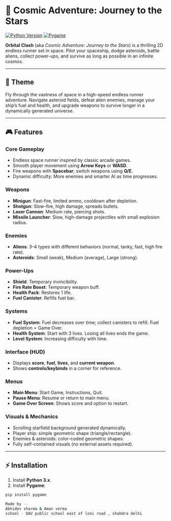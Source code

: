 # 🌌 Cosmic Adventure: Journey to the Stars

[![Python Version](https://img.shields.io/badge/Python-3.x-blue.svg)](https://www.python.org/)
[![Pygame](https://img.shields.io/badge/Pygame-2.5.2-brightgreen.svg)](https://www.pygame.org/)

**Orbital Clash** (aka *Cosmic Adventure: Journey to the Stars*) is a thrilling 2D endless runner set in space. Pilot your spaceship, dodge asteroids, battle aliens, collect power-ups, and survive as long as possible in an infinite cosmos.

---

## 🎨 Theme
Fly through the vastness of space in a high-speed endless runner adventure. Navigate asteroid fields, defeat alien enemies, manage your ship’s fuel and health, and upgrade weapons to survive longer in a dynamically generated universe.

---

## 🎮 Features

### Core Gameplay
- Endless space runner inspired by classic arcade games.
- Smooth player movement using **Arrow Keys** or **WASD**.
- Fire weapons with **Spacebar**; switch weapons using **Q/E**.
- Dynamic difficulty: More enemies and smarter AI as time progresses.

### Weapons
- **Minigun**: Fast-fire, limited ammo, cooldown after depletion.
- **Shotgun**: Slow-fire, high damage, spreads bullets.
- **Laser Cannon**: Medium rate, piercing shots.
- **Missile Launcher**: Slow, high-damage projectiles with small explosion radius.

### Enemies
- **Aliens**: 3–4 types with different behaviors (normal, tanky, fast, high fire rate).
- **Asteroids**: Small (weak), Medium (average), Large (strong).

### Power-Ups
- **Shield**: Temporary invincibility.
- **Fire Rate Boost**: Temporary weapon buff.
- **Health Pack**: Restores 1 life.
- **Fuel Canister**: Refills fuel bar.

### Systems
- **Fuel System**: Fuel decreases over time; collect canisters to refill. Fuel depletion = Game Over.
- **Health System**: Start with 3 lives. Losing all lives ends the game.
- **Level System**: Increasing difficulty with time.

### Interface (HUD)
- Displays **score**, **fuel**, **lives**, and **current weapon**.
- Shows **controls/keybinds** in a corner for reference.

### Menus
- **Main Menu**: Start Game, Instructions, Quit.
- **Pause Menu**: Resume or return to main menu.
- **Game Over Screen**: Shows score and option to restart.

### Visuals & Mechanics
- Scrolling starfield background generated dynamically.
- Player ship: simple geometric shape (triangle/rectangle).
- Enemies & asteroids: color-coded geometric shapes.
- Fully self-contained visuals (no external assets required).

---

## ⚡ Installation

1. Install **Python 3.x**.
2. Install **Pygame**:

```bash
pip install pygame

Made by -- 
Abhidev sharma & Aman verma
school - DAV public school east of loni road , shahdra delhi 
